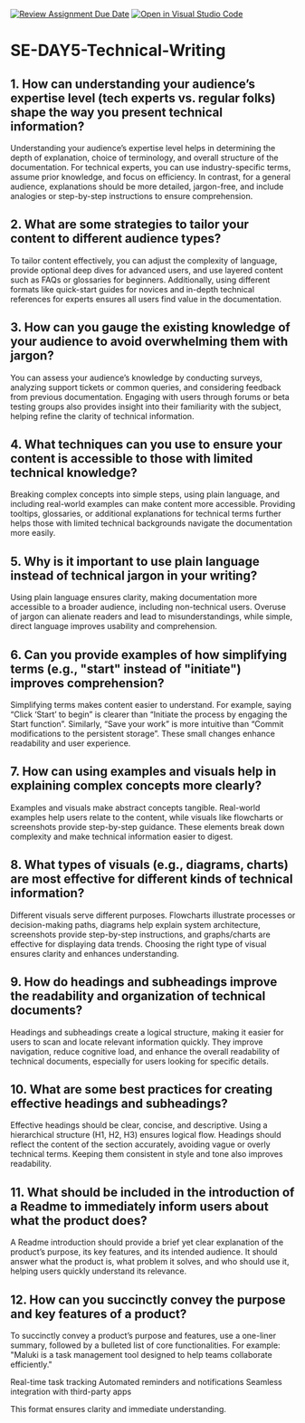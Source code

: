 [![Review Assignment Due Date](https://classroom.github.com/assets/deadline-readme-button-22041afd0340ce965d47ae6ef1cefeee28c7c493a6346c4f15d667ab976d596c.svg)](https://classroom.github.com/a/zsAR-pyY)
[![Open in Visual Studio Code](https://classroom.github.com/assets/open-in-vscode-2e0aaae1b6195c2367325f4f02e2d04e9abb55f0b24a779b69b11b9e10269abc.svg)](https://classroom.github.com/online_ide?assignment_repo_id=18434809&assignment_repo_type=AssignmentRepo)
# SE-DAY5-Technical-Writing
## 1. How can understanding your audience’s expertise level (tech experts vs. regular folks) shape the way you present technical information?
Understanding your audience’s expertise level helps in determining the depth of explanation, choice of terminology, and overall structure of the documentation. For technical experts, you can use industry-specific terms, assume prior knowledge, and focus on efficiency. In contrast, for a general audience, explanations should be more detailed, jargon-free, and include analogies or step-by-step instructions to ensure comprehension.

## 2. What are some strategies to tailor your content to different audience types?
To tailor content effectively, you can adjust the complexity of language, provide optional deep dives for advanced users, and use layered content such as FAQs or glossaries for beginners. Additionally, using different formats like quick-start guides for novices and in-depth technical references for experts ensures all users find value in the documentation.

## 3. How can you gauge the existing knowledge of your audience to avoid overwhelming them with jargon?
You can assess your audience’s knowledge by conducting surveys, analyzing support tickets or common queries, and considering feedback from previous documentation. Engaging with users through forums or beta testing groups also provides insight into their familiarity with the subject, helping refine the clarity of technical information.

## 4. What techniques can you use to ensure your content is accessible to those with limited technical knowledge?
Breaking complex concepts into simple steps, using plain language, and including real-world examples can make content more accessible. Providing tooltips, glossaries, or additional explanations for technical terms further helps those with limited technical backgrounds navigate the documentation more easily.

## 5. Why is it important to use plain language instead of technical jargon in your writing?
Using plain language ensures clarity, making documentation more accessible to a broader audience, including non-technical users. Overuse of jargon can alienate readers and lead to misunderstandings, while simple, direct language improves usability and comprehension.

## 6. Can you provide examples of how simplifying terms (e.g., "start" instead of "initiate") improves comprehension?
Simplifying terms makes content easier to understand. For example, saying “Click ‘Start’ to begin” is clearer than “Initiate the process by engaging the Start function”. Similarly, “Save your work” is more intuitive than “Commit modifications to the persistent storage”. These small changes enhance readability and user experience.

## 7. How can using examples and visuals help in explaining complex concepts more clearly?
Examples and visuals make abstract concepts tangible. Real-world examples help users relate to the content, while visuals like flowcharts or screenshots provide step-by-step guidance. These elements break down complexity and make technical information easier to digest.

## 8. What types of visuals (e.g., diagrams, charts) are most effective for different kinds of technical information?
Different visuals serve different purposes. Flowcharts illustrate processes or decision-making paths, diagrams help explain system architecture, screenshots provide step-by-step instructions, and graphs/charts are effective for displaying data trends. Choosing the right type of visual ensures clarity and enhances understanding.

## 9. How do headings and subheadings improve the readability and organization of technical documents?
Headings and subheadings create a logical structure, making it easier for users to scan and locate relevant information quickly. They improve navigation, reduce cognitive load, and enhance the overall readability of technical documents, especially for users looking for specific details.

## 10. What are some best practices for creating effective headings and subheadings?
Effective headings should be clear, concise, and descriptive. Using a hierarchical structure (H1, H2, H3) ensures logical flow. Headings should reflect the content of the section accurately, avoiding vague or overly technical terms. Keeping them consistent in style and tone also improves readability.

## 11. What should be included in the introduction of a Readme to immediately inform users about what the product does?
A Readme introduction should provide a brief yet clear explanation of the product’s purpose, its key features, and its intended audience. It should answer what the product is, what problem it solves, and who should use it, helping users quickly understand its relevance.

## 12. How can you succinctly convey the purpose and key features of a product?
To succinctly convey a product’s purpose and features, use a one-liner summary, followed by a bulleted list of core functionalities. For example:
"Maluki is a task management tool designed to help teams collaborate efficiently."

Real-time task tracking
Automated reminders and notifications
Seamless integration with third-party apps

This format ensures clarity and immediate understanding.
